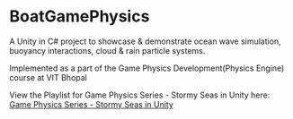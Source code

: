 # BoatGamePhysics
A Unity in C# project to showcase &amp; demonstrate ocean wave simulation, buoyancy interactions, cloud &amp; rain particle systems.

Implemented as a part of the Game Physics Development(Physics Engine) course at VIT Bhopal

View the Playlist for Game Physics Series - Stormy Seas in Unity here:
[Game Physics Series - Stormy Seas in Unity](https://www.youtube.com/playlist?list=PLvy4ATPi7f8wkWU_RB-bnbOqoYmz1EzpQ)
